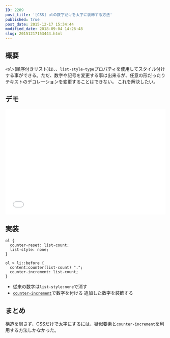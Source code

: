 ```yaml
---
ID: 2289
post_title: '[CSS] olの数字だけを太字に装飾する方法'
published: true
post_date: 2015-12-17 15:34:44
modified_date: 2018-09-04 14:26:48
slug: 20151217153444.html
---
```

<h2>概要</h2>

<code>&lt;ol&gt;</code>(順序付きリスト)は、、<code>list-style-type</code>プロパティを使用してスタイル付けする事ができる。ただ、数字や記号を変更する事は出来るが、任意の形だったりテキストのデコレーションを変更することはできない。
これを解決したい。

<!--more-->

<h2>デモ</h2>

<iframe height='330' scrolling='no' title='order list design' src='//codepen.io/hiro0218/embed/gdWQoM/?height=330&theme-id=light&default-tab=result&embed-version=2' frameborder='no' allowtransparency='true' allowfullscreen='true' style='width: 100%;'>See the Pen <a href='https://codepen.io/hiro0218/pen/gdWQoM/'>order list design</a> by hiro (<a href='https://codepen.io/hiro0218'>@hiro0218</a>) on <a href='https://codepen.io'>CodePen</a>.
</iframe>

<h2>実装</h2>

<pre><code class="language-css">ol {
  counter-reset: list-count; 
  list-style: none; 
}

ol &gt; li::before {
  content:counter(list-count) ".";
  counter-increment: list-count;
}
</code></pre>

<ul>
<li>従来の数字は<code>list-style:none</code>で消す</li>
<li><a href="https://developer.mozilla.org/ja/docs/Web/CSS/counter-increment"><code>counter-increment</code></a>で数字を付ける
追加した数字を装飾する</li>
</ul>

<h2>まとめ</h2>

構造を崩さず、CSSだけで太字にするには、疑似要素と<code>counter-increment</code>を利用する方法しかなかった。